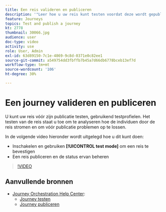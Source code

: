 ```yaml
---
title: Een reis valideren en publiceren
description: '"Leer hoe u uw reis kunt testen voordat deze wordt gepubliceerd met testprofielen. ’'
feature: Journeys
topics: Test and publish a journey
kt: 2778
thumbnail: 30066.jpg
audience: user
doc-type: video
activity: use
role: User, Admin
exl-id: 63d89150-7c1e-4869-9c8d-0371e0c82ee1
source-git-commit: a549754dd3fbffb7b45a7d66db6778bceb13ef7d
workflow-type: tm+mt
source-wordcount: '106'
ht-degree: 30%

---
```


# Een journey valideren en publiceren

U kunt uw reis vóór zijn publicatie testen, gebruikend testprofielen. Het testen van de reis staat u toe om te analyseren hoe de individuen door de reis stromen en om vóór publicatie problemen op te lossen.

In de volgende video hieronder wordt uitgelegd hoe u dit kunt doen:

* Inschakelen en gebruiken **[!UICONTROL test mode]** om een reis te bevestigen
* Een reis publiceren en de status ervan beheren

>[!VIDEO](https://video.tv.adobe.com/v/30066?quality=12)

## Aanvullende bronnen

* [Journey Orchestration Help Center](https://experienceleague.adobe.com/docs/journeys/using/journey-orchestration-home.html?lang=nl):
   * [Journey testen](https://experienceleague.adobe.com/docs/journeys/using/building-journeys/testing-the-journey.html)
   * [Journey publiceren](https://experienceleague.adobe.com/docs/journeys/using/building-journeys/publishing-the-journey.html)
